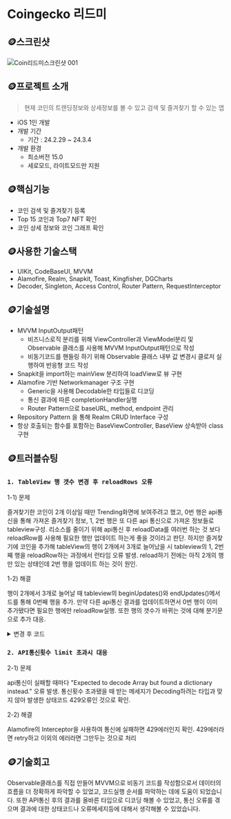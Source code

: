 # Coingecko 리드미

## 🪙스크린샷
![Coin리드미스크린샷 001](https://github.com/nhyeonjeong/CoingeckoProject/assets/102401977/40ab9ff3-7382-4131-b096-ec7d41e8477c)


## 🪙프로젝트 소개
> 현재 코인의 트렌딩정보와 상세정보를 볼 수 있고 검색 및 즐겨찾기 할 수 있는 앱
- iOS 1인 개발
- 개발 기간
    - 기간 : 24.2.29 ~ 24.3.4
- 개발 환경
    - 최소버전 15.0
    - 세로모드, 라이트모드만 지원
 
## 🪙핵심기능
- 코인 검색 및 즐겨찾기 등록
- Top 15 코인과 Top7 NFT 확인
- 코인 상세 정보와 코인 그래프 확인

## 🪙사용한 기술스택
- UIKit, CodeBaseUI, MVVM
- Alamofire, Realm, Snapkit, Toast, Kingfisher, DGCharts
- Decoder, Singleton, Access Control, Router Pattern, RequestInterceptor

## 🪙기술설명 
- MVVM InputOutput패턴
    - 비즈니스로직 분리를 위해 ViewController과 ViewModel분리 및 Observable 클래스를 사용해 MVVM InputOutput패턴으로 작성
    - 비동기코드를 핸들링 하기 위해 Observable 클래스 내부 값 변경시 클로저 실행하여 반응형 코드 작성 
- Snapkit을 import하는 mainView 분리하여 loadView로 뷰 구현
- Alamofire 기반 Networkmanager 구조 구현
    - Generic을 사용해 Decodable한 타입들로 디코딩
    - 통신 결과에 따른 completionHandler실행
    - Router Pattern으로 baseURL, method, endpoint 관리
- Repository Pattern 을 통해 Realm CRUD Interface 구성
- 항상 호출되는 함수를 포함하는 BaseViewController, BaseView 상속받아 class 구현

## 🪙트러블슈팅
### `1. TableView 행 갯수 변경 후 reloadRows 오류`

1-1) 문제

즐겨찾기한 코인이 2개 이상일 때만 Trending화면에 보여주려고 했고, 0번 행은 api통신을 통해 가져온 즐겨찾기 정보, 1, 2번 행은 또 다른 api 통신으로 가져온 정보들로 tableview구성.
리소스를 줄이기 위해 api통신 후 reloadData를 여러번 하는 것 보다 reloadRow를 사용해 필요한 행만 업데이트 하는게 좋을 것이라고 판단.
하지만 즐겨찾기에 코인을 추가해 tableView의 행이 2개에서 3개로 늘어났을 시 tableview의 1, 2번째 행을 reloadRow하는 과정에서 런타임 오류 발생.
reload하기 전에는 아직 2개의 행만 있는 상태인데 2번 행을 업데이트 하는 것이 원인.

1-2) 해결

행이 2개에서 3개로 늘어날 때 tableview의 beginUpdates()와 endUpdates()메서드를 통해 0번째 행을 추가.
만약 다른 api통신 결과를 업데이트하면서 0번 행이 이미 추가됐다면 필요한 행에만 reloadRow실행.
또한 행의 갯수가 바뀌는 것에 대해 분기문으로 추가 대응. 

<details>
<summary>변경 후 코드</summary>
<div markdown="1">
    
![스크린샷 2024-06-27 오전 12 21 15](https://github.com/nhyeonjeong/CoingeckoProject/assets/102401977/8cdeb149-8c40-41ba-9e4b-f92d1ccf3b4e)
![스크린샷 2024-06-27 오전 12 20 54](https://github.com/nhyeonjeong/CoingeckoProject/assets/102401977/69531266-5f2f-4655-9f0a-a4bb93753af7)

</div>
</details>


### `2. API통신횟수 limit 초과시 대응`

2-1) 문제

api통신이 실패할 때마다 "Expected to decode Array<Any> but found a dictionary instead." 오류 발생.
통신횟수 초과됐을 때 받는 메세지가 Decoding하려는 타입과 맞지 않아 발생한 상태코드 429오류인 것으로 확인.

2-2) 해결

Alamofire의 Interceptor을 사용하여 통신에 실패하면 429에러인지 확인.
429에러라면 retry하고 이외의 에러라면 그만두는 것으로 처리

## 🪙기술회고
Observable클래스를 직접 만들어 MVVM으로 비동기 코드를 작성함으로서 데이터의 흐름을 더 정확하게 파악할 수 있었고, 코드실행 순서를 파악하는 데에 도움이 되었습니다. 
또한 API통신 후의 결과를 올바른 타입으로 디코딩 해볼 수 있었고, 통신 오류를 겪으며 결과에 대한 상태코드나 오류메세지등에 대해서 생각해볼 수 있었습니다.
